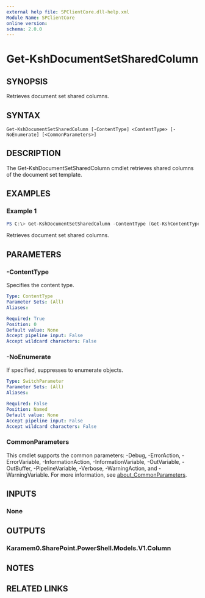 ```yaml
---
external help file: SPClientCore.dll-help.xml
Module Name: SPClientCore
online version:
schema: 2.0.0
---
```


# Get-KshDocumentSetSharedColumn

## SYNOPSIS
Retrieves document set shared columns.

## SYNTAX

```
Get-KshDocumentSetSharedColumn [-ContentType] <ContentType> [-NoEnumerate] [<CommonParameters>]
```

## DESCRIPTION
The Get-KshDocumentSetSharedColumn cmdlet retrieves shared columns of the document set template.

## EXAMPLES

### Example 1
```powershell
PS C:\> Get-KshDocumentSetSharedColumn -ContentType (Get-KshContentType -ContentTypeId '0x0120D5200014BC33BECFD5C340922C6D6CECC7830D')
```

Retrieves document set shared columns.

## PARAMETERS

### -ContentType
Specifies the content type.

```yaml
Type: ContentType
Parameter Sets: (All)
Aliases:

Required: True
Position: 0
Default value: None
Accept pipeline input: False
Accept wildcard characters: False
```

### -NoEnumerate
If specified, suppresses to enumerate objects.

```yaml
Type: SwitchParameter
Parameter Sets: (All)
Aliases:

Required: False
Position: Named
Default value: None
Accept pipeline input: False
Accept wildcard characters: False
```

### CommonParameters
This cmdlet supports the common parameters: -Debug, -ErrorAction, -ErrorVariable, -InformationAction, -InformationVariable, -OutVariable, -OutBuffer, -PipelineVariable, -Verbose, -WarningAction, and -WarningVariable. For more information, see [about_CommonParameters](http://go.microsoft.com/fwlink/?LinkID=113216).

## INPUTS

### None

## OUTPUTS

### Karamem0.SharePoint.PowerShell.Models.V1.Column

## NOTES

## RELATED LINKS
